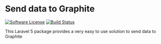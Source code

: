 # Send data to Graphite

[![Software License](https://img.shields.io/badge/license-MIT-brightgreen.svg?style=flat-square)](LICENSE.md)
[![Build Status](https://img.shields.io/travis/katzefudder/graphite/master.svg?style=flat-square)](https://travis-ci.org/katzefudder/graphite)

This Laravel 5 package provides a very easy to use solution to send data to Graphite
